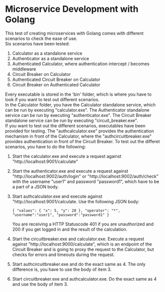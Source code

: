 # Microservice Development with Golang

This test of creating microservices with Golang comes with different scenarios to check the ease of use.  
Six scenarios have been tested:  
1.	Calculator as a standalone service
2.	Authenticator as a standalone service
3.	Authenticated Calculator, where authentication intercept / becomes middleware
4.	Circuit Breaker on Calculator
5.	Authenticated Circuit Breaker on Calculator
6.	Circuit Breaker on Authenticated Calculator
  
Every executable is stored in the 'bin' folder, which is where you have to look if you want to test out different scenarios.  
In the Calculator folder, you have the Calculator standalone service, which can be run by executing "calculator.exe". The Authenticator standalone service can be run by executing "authenticator.exe". The Circuit Breaker standalone service can be run by executing "circuit_breaker.exe".  
If you want to test out the different scenarios, executables have been provided for testing. The "authcalculator.exe" provides the authentication mechanism in front of the Calculator, where the "authcircuitbreaker.exe" provides authentication in front of the Circuit Breaker. To test out the differet scenarios, you have to do the following:  
  
1. Start the calculator.exe and execute a request against "http://localhost:9001/calculate"
2. Start the authenticator.exe and execute a request against "http://localhost:9002/auth/login" or "http://localhost:9002/auth/check" with the username "user1" and password "password1", which have to be a part of a JSON body. 
3. Start authcalculator.exe and execute against "http://localhost:9001/calculate. Use the following JSON body: 

    `{
        "values": {
            "x": 5,
            "y": 20
        },
        "operator": "*",
        "username":"user1",
        "password":"password1"
    }`
    
    You are receiving a HTTP Statuscode 401 if you are unauthorized and 200 if you get logged in and the result of the calculation. 
4. Start the circuitbreaker.exe and calculator.exe. Execute a request against "http://localhost:9000/calculate", which is an endpoint of the Circuit Breaker and is going to proxy the request to the Calculator, but checks for errors and timeouts during the request. 
5. Start authcircuitbreaker.exe and do the exact same as 4. The only difference is, you have to use the body of item 3. 
6. Start circuitbreaker.exe and authcalculator.exe. Do the exact same as 4 and use the body of item 3. 


